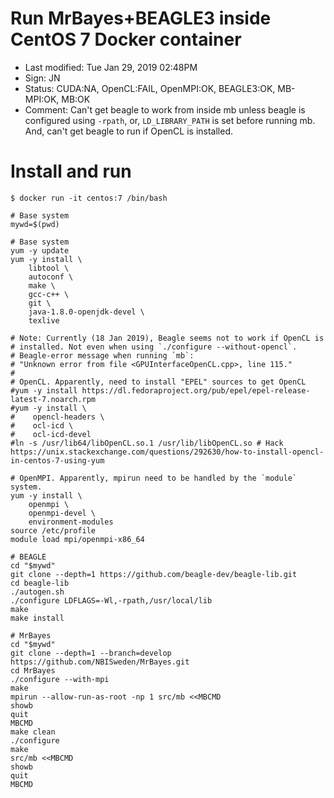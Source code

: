 # Run MrBayes+BEAGLE3 inside CentOS 7 Docker container

- Last modified: Tue Jan 29, 2019  02:48PM
- Sign: JN
- Status: CUDA:NA, OpenCL:FAIL, OpenMPI:OK, BEAGLE3:OK, MB-MPI:OK, MB:OK
- Comment: Can't get beagle to work from inside mb unless beagle is configured using `-rpath`, or, `LD_LIBRARY_PATH` is set before running mb. And, can't get beagle to run if OpenCL is installed.

# Install and run

    $ docker run -it centos:7 /bin/bash

    # Base system
    mywd=$(pwd)

    # Base system
    yum -y update
    yum -y install \
        libtool \
        autoconf \
        make \
        gcc-c++ \
        git \
        java-1.8.0-openjdk-devel \
        texlive

    # Note: Currently (18 Jan 2019), Beagle seems not to work if OpenCL is
    # installed. Not even when using `./configure --without-opencl`.
    # Beagle-error message when running `mb`:
    # "Unknown error from file <GPUInterfaceOpenCL.cpp>, line 115."
    #
    # OpenCL. Apparently, need to install "EPEL" sources to get OpenCL
    #yum -y install https://dl.fedoraproject.org/pub/epel/epel-release-latest-7.noarch.rpm
    #yum -y install \
    #    opencl-headers \
    #    ocl-icd \
    #    ocl-icd-devel
    #ln -s /usr/lib64/libOpenCL.so.1 /usr/lib/libOpenCL.so # Hack https://unix.stackexchange.com/questions/292630/how-to-install-opencl-in-centos-7-using-yum

    # OpenMPI. Apparently, mpirun need to be handled by the `module` system.
    yum -y install \
        openmpi \
        openmpi-devel \
        environment-modules
    source /etc/profile
    module load mpi/openmpi-x86_64

    # BEAGLE
    cd "$mywd"
    git clone --depth=1 https://github.com/beagle-dev/beagle-lib.git
    cd beagle-lib
    ./autogen.sh
    ./configure LDFLAGS=-Wl,-rpath,/usr/local/lib
    make
    make install

    # MrBayes
    cd "$mywd"
    git clone --depth=1 --branch=develop https://github.com/NBISweden/MrBayes.git
    cd MrBayes
    ./configure --with-mpi
    make
    mpirun --allow-run-as-root -np 1 src/mb <<MBCMD
    showb
    quit
    MBCMD
    make clean
    ./configure
    make
    src/mb <<MBCMD
    showb
    quit
    MBCMD

